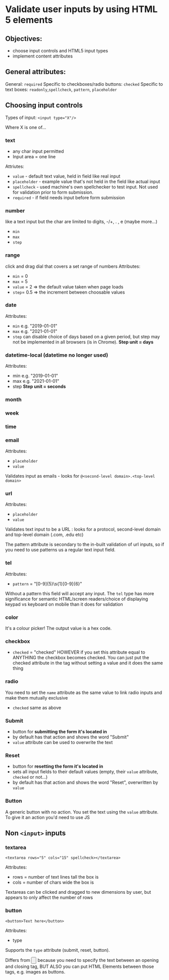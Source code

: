 # Validate user inputs by using HTML 5 elements

## Objectives:

- choose input controls and HTML5 input types
- implement content attributes

## General attributes:

General: `required`
Specific to checkboxes/radio buttons: `checked`
Specific to text boxes: `readonly`,`spellcheck`, `pattern`, `placeholder`

## Choosing input controls

Types of input:
`<input type="X"/>`

Where X is one of...

### text
- any char input permitted
- Input area = one line

Attriutes:
- `value` - default text value, held in field like real input
- `placeholder` - example value that's not held in the field like actual input
- `spellcheck` - used machine's own spellchecker to test input. Not used for validation prior to form submission.
- `required` - if field needs input before form submission

### number

like a text input but the char are limited to digits, -/+, . , e (maybe more...)
- `min`
- `max`
- `step`

### range

click and drag dial that covers a set range of numbers
Attributes:
- `min` = 0
- `max` = 5
- `value` = 2 => the default value taken when page loads
- `step`= 0.5 => the increment between choosable values

### date

Attributes:
- `min` e.g. "2019-01-01"
- `max` e.g. "2021-01-01"
- `step` can disable choice of days based on a given period, but step may not be implemented in all browsers (is in Chrome). **Step unit = days**

### datetime-local (datetime no longer used)

Attributes:
- min e.g. "2019-01-01"
- max e.g. "2021-01-01"
- step **Step unit = seconds**

### month
### week
### time

### email

Attributes:
- `placeholder`
- `value`

Validates input as emails - looks for `@<second-level domain>.<top-level domain>`

### url

Attributes:
- `placeholder`
- `value`

Validates text input to be a URL : looks for a protocol, second-level domain and top-level domain (.com, .edu etc)

The pattern attribute is secondary to the in-built validation of url inputs, so if you need to use patterns us a regular text input field.

### tel
Attributes:
- `pattern` = "[0-9]{5}\s{1}[0-9]{6}"

Without a pattern this field will accept any input. The `tel` type has more significance for semantic HTML/screen readers/choice of displaying keypad vs keyboard on mobile than it does for validation

### color

It's a colour picker! The output value is a hex code.

### checkbox
- `checked` = "checked" HOWEVER if you set this attribute equal to ANYTHING the checkbox becomes checked. You can just put the checked attribute in the tag without setting a value and it does the same thing

### radio
You need to set the `name` attribute as the same value to link radio inputs and make them mutually exclusive

- `checked` same as above

### Submit

- button for **submitting the form it's located in**
- by default has that action and shows the word "Submit"
- `value` attribute can be used to overwrite the text

### Reset

- button for **resetting the form it's located in**
- sets all input fields to their default values (empty, their `value` attribute, `checked` or not...)
- by default has that action and shows the word "Reset", overwritten by `value`

### Button
A generic button with no action. You set the text using the `value` attribute. To give it an action you'd need to use JS


## Non `<input>` inputs

### textarea

`<textarea rows="5" cols="15" spellcheck></textarea>`

Attributes:
- rows = number of text lines tall the box is
- cols = number of chars wide the box is

Textareas can be clicked and dragged to new dimensions by user, but appears to only affect the number of rows

### button

`<button>Text here</button>`

Attributes:
- type

Supports the `type` attribute (submit, reset, button).

Differs from <input type="button"> because you need to specify the text between an opening and closing tag, BUT ALSO you can put HTML Elements between those tags, e.g. images as buttons.
